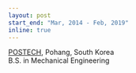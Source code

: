 ```yaml
---
layout: post
start_end: "Mar, 2014 - Feb, 2019"
inline: true
---
```


[POSTECH](https://postech.ac.kr/eng/), Pohang, South Korea \
B.S. in Mechanical Engineering
